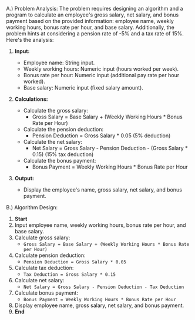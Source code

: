 A.) Problem Analysis:
The problem requires designing an algorithm and a program to calculate an employee's gross salary, net salary, and bonus payment based on the provided information: employee name, weekly working hours, bonus rate per hour, and base salary. Additionally, the problem hints at considering a pension rate of -5% and a tax rate of 15%. Here's the analysis:

1. **Input:**
   - Employee name: String input.
   - Weekly working hours: Numeric input (hours worked per week).
   - Bonus rate per hour: Numeric input (additional pay rate per hour worked).
   - Base salary: Numeric input (fixed salary amount).

2. **Calculations:**
   - Calculate the gross salary:
     - Gross Salary = Base Salary + (Weekly Working Hours * Bonus Rate per Hour)
   - Calculate the pension deduction:
     - Pension Deduction = Gross Salary * 0.05 (5% deduction)
   - Calculate the net salary:
     - Net Salary = Gross Salary - Pension Deduction - (Gross Salary * 0.15) (15% tax deduction)
   - Calculate the bonus payment:
     - Bonus Payment = Weekly Working Hours * Bonus Rate per Hour

3. **Output:**
   - Display the employee's name, gross salary, net salary, and bonus payment.

B.) Algorithm Design:

1. **Start**
2. Input employee name, weekly working hours, bonus rate per hour, and base salary.
3. Calculate gross salary:
   - `Gross Salary = Base Salary + (Weekly Working Hours * Bonus Rate per Hour)`
4. Calculate pension deduction:
   - `Pension Deduction = Gross Salary * 0.05`
5. Calculate tax deduction:
   - `Tax Deduction = Gross Salary * 0.15`
6. Calculate net salary:
   - `Net Salary = Gross Salary - Pension Deduction - Tax Deduction`
7. Calculate bonus payment:
   - `Bonus Payment = Weekly Working Hours * Bonus Rate per Hour`
8. Display employee name, gross salary, net salary, and bonus payment.
9. **End**
